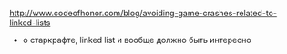 <http://www.codeofhonor.com/blog/avoiding-game-crashes-related-to-linked-lists>
- о старкрафте, linked list и вообще должно быть интересно
